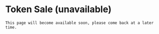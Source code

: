 # Token Sale (unavailable)

```
This page will become available soon, please come back at a later time.
```

